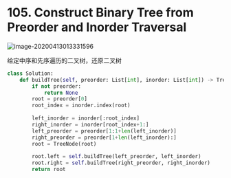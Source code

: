 # 105. Construct Binary Tree from Preorder and Inorder Traversal

![image-20200413013331596](E:\OneDrive\笔记\.assert\image-20200413013331596.png)

给定中序和先序遍历的二叉树，还原二叉树

~~~python
class Solution:
    def buildTree(self, preorder: List[int], inorder: List[int]) -> TreeNode:
        if not preorder:
            return None
        root = preorder[0]
        root_index = inorder.index(root)
        
        left_inorder = inorder[:root_index]
        right_inorder = inorder[root_index+1:]
        left_preorder = preorder[1:1+len(left_inorder)]
        right_preorder = preorder[1+len(left_inorder):]
        root = TreeNode(root)
        
        root.left = self.buildTree(left_preorder, left_inorder)
        root.right = self.buildTree(right_preorder, right_inorder)
        return root
~~~


